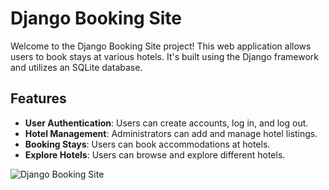# Django Booking Site

Welcome to the Django Booking Site project! This web application allows users to book stays at various hotels. It's built using the Django framework and utilizes an SQLite database.

## Features

- **User Authentication**: Users can create accounts, log in, and log out.
- **Hotel Management**: Administrators can add and manage hotel listings.
- **Booking Stays**: Users can book accommodations at hotels.
- **Explore Hotels**: Users can browse and explore different hotels.

![Django Booking Site](sitelook.jpg)

